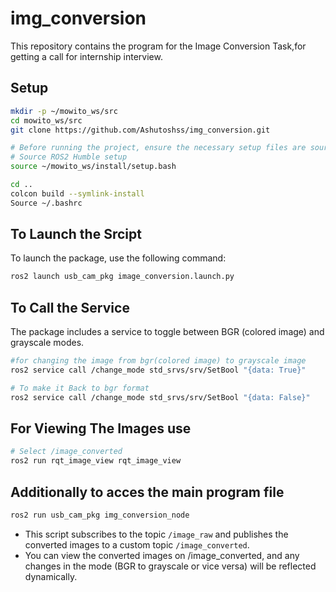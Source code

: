 # img_conversion
This repository contains the program for the Image Conversion Task,for getting a call for internship interview.

## Setup
```bash
mkdir -p ~/mowito_ws/src
cd mowito_ws/src
git clone https://github.com/Ashutoshss/img_conversion.git

# Before running the project, ensure the necessary setup files are sourced. Add the following line to your ~/.bashrc file to automatically source the workspace on every terminal launch:
# Source ROS2 Humble setup
source ~/mowito_ws/install/setup.bash

cd ..
colcon build --symlink-install
Source ~/.bashrc

```

## To Launch the Srcipt 
To launch the package, use the following command:
```bash
ros2 launch usb_cam_pkg image_conversion.launch.py 
```
## To Call the Service 
The package includes a service to toggle between BGR (colored image) and grayscale modes.
```bash
#for changing the image from bgr(colored image) to grayscale image
ros2 service call /change_mode std_srvs/srv/SetBool "{data: True}"

# To make it Back to bgr format
ros2 service call /change_mode std_srvs/srv/SetBool "{data: False}"
```

## For Viewing The Images use
```bash
# Select /image_converted
ros2 run rqt_image_view rqt_image_view
```
## Additionally to acces the main program file 
```bash
ros2 run usb_cam_pkg img_conversion_node
```
- This script subscribes to the topic `/image_raw` and publishes the converted images to a custom topic `/image_converted`.
- You can view the converted images on /image_converted, and any changes in the mode (BGR to grayscale or vice versa) will be reflected dynamically.
